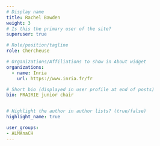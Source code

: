 ```yaml
---
# Display name
title: Rachel Bawden
weight: 3
# Is this the primary user of the site?
superuser: true

# Role/position/tagline
role: Chercheuse

# Organizations/Affiliations to show in About widget
organizations:
  - name: Inria
    url: https://www.inria.fr/fr

# Short bio (displayed in user profile at end of posts)
bio: PRAIRIE junior chair


# Highlight the author in author lists? (true/false)
highlight_name: true

user_groups:
- ALMAnaCH
---
```

